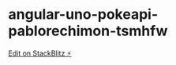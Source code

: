 # angular-uno-pokeapi-pablorechimon-tsmhfw

[Edit on StackBlitz ⚡️](https://stackblitz.com/edit/angular-uno-pokeapi-pablorechimon-tsmhfw)